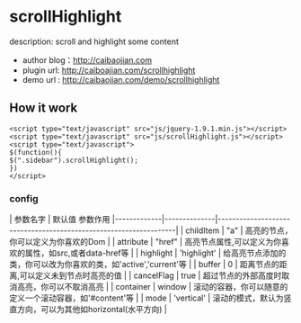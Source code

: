 scrollHighlight
===============

description: scroll and highlight some content


- author blog：http://caibaojian.com
- plugin url:  http://caiboajian.com/scrollhighlight
- demo url  :  http://caibaojian.com/demo/scrollhighlight


## How it work

<pre><code>&lt;script type="text/javascript" src="js/jquery-1.9.1.min.js"&gt;&lt;/script&gt;
&lt;script type="text/javascript" src="js/scrollHighlight.js"&gt;&lt;/script&gt;
&lt;script type="text/javascript"&gt;
$(function(){
$(".sidebar").scrollHighlight();
})
&lt;/script&gt;</code></pre>

### config

| 参数名字	  | 默认值	      参数作用
|-------------|--------------|------------------------------------------------------------------|
| childItem	  | "a"	         | 高亮的节点，你可以定义为你喜欢的Dom                              |
| attribute	  | "href"	     | 高亮节点属性,可以定义为你喜欢的属性，如src,或者data-href等       |
| highlight	  | 'highlight'	 | 给高亮节点添加的类，你可以改为你喜欢的类，如'active','current'等 |
| buffer	  | 0	         | 距离节点的距离,可以定义未到节点时高亮的值                        |
| cancelFlag  | true	     | 超过节点的外部高度时取消高亮，你可以不取消高亮                   |
| container	  | window	     | 滚动的容器，你可以随意的定义一个滚动容器，如'#content'等         |
| mode	      | 'vertical'	 | 滚动的模式，默认为竖直方向，可以为其他如horizontal(水平方向)     |


